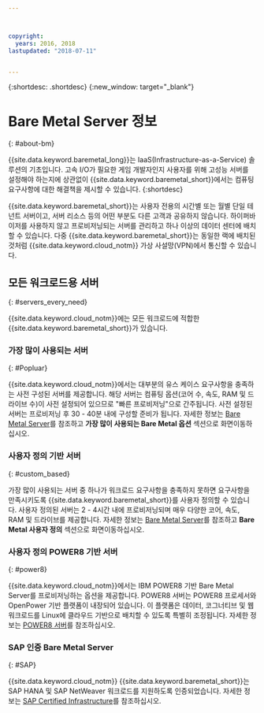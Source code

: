 ```yaml
---



copyright:
  years: 2016, 2018
lastupdated: "2018-07-11"


---
```


{:shortdesc: .shortdesc}
{:new_window: target="_blank"}

# Bare Metal Server 정보
{: #about-bm}

{{site.data.keyword.baremetal_long}}는 IaaS(Infrastructure-as-a-Service) 솔루션의 기초입니다. 고속 I/O가 필요한 게임 개발자인지 사용자를 위해 고성능 서버를 설정해야 하는지에 상관없이 {{site.data.keyword.baremetal_short}}에서는 컴퓨팅 요구사항에 대한 해결책을 제시할 수 있습니다.
{:shortdesc}

{{site.data.keyword.baremetal_short}}는 사용자 전용의 시간별 또는 월별 단일 테넌트 서버이고, 서버 리소스 등의 어떤 부분도 다른 고객과 공유하지 않습니다. 하이퍼바이저를 사용하지 않고 프로비저닝되는 서버를 관리하고 하나 이상의 데이터 센터에 배치할 수 있습니다. 다중 {{site.data.keyword.baremetal_short}}는 동일한 랙에 배치된 것처럼 {{site.data.keyword.cloud_notm}} 가상 사설망(VPN)에서 통신할 수 있습니다. 

## 모든 워크로드용 서버
{: #servers_every_need}

{{site.data.keyword.cloud_notm}}에는 모든 워크로드에 적합한 {{site.data.keyword.baremetal_short}}가 있습니다. 

### 가장 많이 사용되는 서버
{: #Popluar}

{{site.data.keyword.cloud_notm}}에서는 대부분의 유스 케이스 요구사항을 충족하는 사전 구성된 서버를 제공합니다. 해당 서버는 컴퓨팅 옵션(코어 수, 속도, RAM 및 드라이브 수)이 사전 설정되어 있으므로 "빠른 프로비저닝"으로 간주됩니다. 사전 설정된 서버는 프로비저닝 후 30 - 40분 내에 구성할 준비가 됩니다. 자세한 정보는 [Bare Metal Server](https://www.ibm.com/cloud/bare-metal-servers)를 참조하고 **가장 많이 사용되는 Bare Metal 옵션** 섹션으로 화면이동하십시오.

### 사용자 정의 기반 서버
{: #custom_based}

가장 많이 사용되는 서버 중 하나가 워크로드 요구사항을 충족하지 못하면 요구사항을 만족시키도록 {{site.data.keyword.baremetal_short}}를 사용자 정의할 수 있습니다. 사용자 정의된 서버는 2 - 4시간 내에 프로비저닝되며 매우 다양한 코어, 속도, RAM 및 드라이브를 제공합니다. 자세한 정보는 [Bare Metal Server](https://www.ibm.com/cloud/bare-metal-servers)를 참조하고 **Bare Metal 사용자 정의** 섹션으로 화면이동하십시오.

### 사용자 정의 POWER8 기반 서버
{: #power8}

{{site.data.keyword.cloud_notm}}에서는 IBM POWER8 기반 Bare Metal Server를 프로비저닝하는 옵션을 제공합니다. POWER8 서버는 POWER8 프로세서와 OpenPower 기반 플랫폼이 내장되어 있습니다. 이 플랫폼은 데이터, 코그너티브 및 웹 워크로드를 Linux에 클라우드 기반으로 배치할 수 있도록 특별히 조정됩니다. 자세한 정보는 [POWER8 서버](https://www.ibm.com/cloud/bare-metal-servers/power)를 참조하십시오.

### SAP 인증 Bare Metal Server
{: #SAP}

{{site.data.keyword.cloud_notm}} {{site.data.keyword.baremetal_short}}는 SAP HANA 및 SAP NetWeaver 워크로드를 지원하도록 인증되었습니다. 자세한 정보는 [SAP Certified Infrastructure](https://www.ibm.com/cloud/bare-metal-servers/sap)를 참조하십시오.
